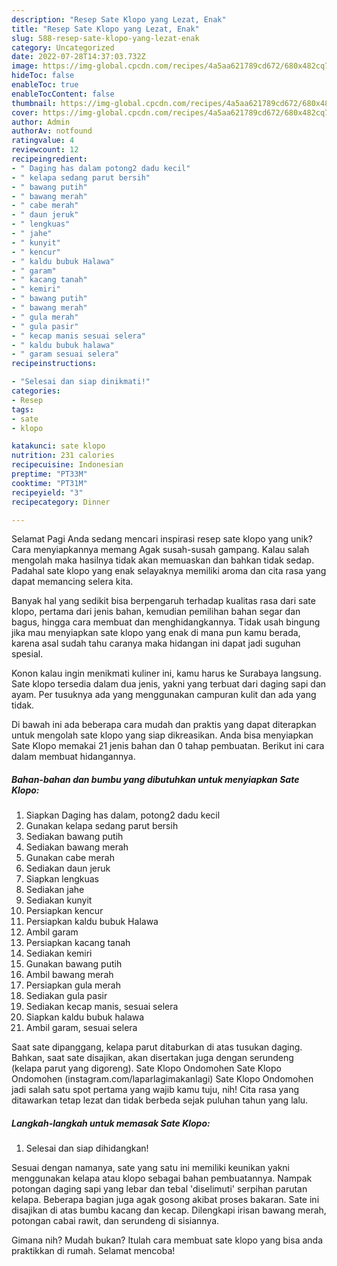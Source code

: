 ```yaml
---
description: "Resep Sate Klopo yang Lezat, Enak"
title: "Resep Sate Klopo yang Lezat, Enak"
slug: 588-resep-sate-klopo-yang-lezat-enak
category: Uncategorized
date: 2022-07-28T14:37:03.732Z
image: https://img-global.cpcdn.com/recipes/4a5aa621789cd672/680x482cq70/sate-klopo-foto-resep-utama.jpg
hideToc: false
enableToc: true
enableTocContent: false
thumbnail: https://img-global.cpcdn.com/recipes/4a5aa621789cd672/680x482cq70/sate-klopo-foto-resep-utama.jpg
cover: https://img-global.cpcdn.com/recipes/4a5aa621789cd672/680x482cq70/sate-klopo-foto-resep-utama.jpg
author: Admin
authorAv: notfound
ratingvalue: 4
reviewcount: 12
recipeingredient:
- " Daging has dalam potong2 dadu kecil"
- " kelapa sedang parut bersih"
- " bawang putih"
- " bawang merah"
- " cabe merah"
- " daun jeruk"
- " lengkuas"
- " jahe"
- " kunyit"
- " kencur"
- " kaldu bubuk Halawa"
- " garam"
- " kacang tanah"
- " kemiri"
- " bawang putih"
- " bawang merah"
- " gula merah"
- " gula pasir"
- " kecap manis sesuai selera"
- " kaldu bubuk halawa"
- " garam sesuai selera"
recipeinstructions:

- "Selesai dan siap dinikmati!"
categories:
- Resep
tags:
- sate
- klopo

katakunci: sate klopo 
nutrition: 231 calories
recipecuisine: Indonesian
preptime: "PT33M"
cooktime: "PT31M"
recipeyield: "3"
recipecategory: Dinner

---
```



Selamat Pagi Anda sedang mencari inspirasi resep sate klopo yang unik? Cara menyiapkannya memang Agak susah-susah gampang. Kalau salah mengolah maka hasilnya tidak akan memuaskan dan bahkan tidak sedap. Padahal sate klopo yang enak selayaknya memiliki aroma dan cita rasa yang dapat memancing selera kita.


Banyak hal yang sedikit bisa berpengaruh terhadap kualitas rasa dari sate klopo, pertama dari jenis bahan, kemudian pemilihan bahan segar dan bagus, hingga cara membuat dan menghidangkannya. Tidak usah bingung jika mau menyiapkan sate klopo yang enak di mana pun kamu berada, karena asal sudah tahu caranya maka hidangan ini dapat jadi suguhan spesial.

Konon kalau ingin menikmati kuliner ini, kamu harus ke Surabaya langsung. Sate klopo tersedia dalam dua jenis, yakni yang terbuat dari daging sapi dan ayam. Per tusuknya ada yang menggunakan campuran kulit dan ada yang tidak.


Di bawah ini ada beberapa cara mudah dan praktis yang dapat diterapkan untuk mengolah sate klopo yang siap dikreasikan. Anda bisa menyiapkan Sate Klopo memakai 21 jenis bahan dan 0 tahap pembuatan. Berikut ini cara dalam membuat hidangannya.

<!--inarticleads1-->

##### Bahan-bahan dan bumbu yang dibutuhkan untuk menyiapkan Sate Klopo:

1. Siapkan  Daging has dalam, potong2 dadu kecil
1. Gunakan  kelapa sedang parut bersih
1. Sediakan  bawang putih
1. Sediakan  bawang merah
1. Gunakan  cabe merah
1. Sediakan  daun jeruk
1. Siapkan  lengkuas
1. Sediakan  jahe
1. Sediakan  kunyit
1. Persiapkan  kencur
1. Persiapkan  kaldu bubuk Halawa
1. Ambil  garam
1. Persiapkan  kacang tanah
1. Sediakan  kemiri
1. Gunakan  bawang putih
1. Ambil  bawang merah
1. Persiapkan  gula merah
1. Sediakan  gula pasir
1. Sediakan  kecap manis, sesuai selera
1. Siapkan  kaldu bubuk halawa
1. Ambil  garam, sesuai selera


Saat sate dipanggang, kelapa parut ditaburkan di atas tusukan daging. Bahkan, saat sate disajikan, akan disertakan juga dengan serundeng (kelapa parut yang digoreng). Sate Klopo Ondomohen Sate Klopo Ondomohen (instagram.com/laparlagimakanlagi) Sate Klopo Ondomohen jadi salah satu spot pertama yang wajib kamu tuju, nih! Cita rasa yang ditawarkan tetap lezat dan tidak berbeda sejak puluhan tahun yang lalu. 

<!--inarticleads2-->

##### Langkah-langkah untuk memasak Sate Klopo:


1. Selesai dan siap dihidangkan!

Sesuai dengan namanya, sate yang satu ini memiliki keunikan yakni menggunakan kelapa atau klopo sebagai bahan pembuatannya. Nampak potongan daging sapi yang lebar dan tebal &#39;diselimuti&#39; serpihan parutan kelapa. Beberapa bagian juga agak gosong akibat proses bakaran. Sate ini disajikan di atas bumbu kacang dan kecap. Dilengkapi irisan bawang merah, potongan cabai rawit, dan serundeng di sisiannya. 

Gimana nih? Mudah bukan? Itulah cara membuat sate klopo yang bisa anda praktikkan di rumah. Selamat mencoba!
